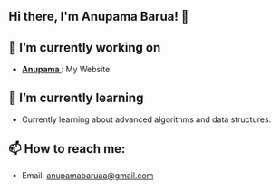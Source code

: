## Hi there, I'm Anupama Barua! 👋
## 🔭 I’m currently working on
- **[Anupama ](https://anupamabarua.github.io/anupama-barua/)**: My Website.
## 🌱 I’m currently learning
- Currently learning about advanced algorithms and data structures.
## 📫 How to reach me:
- Email: anupamabaruaa@gmail.com

